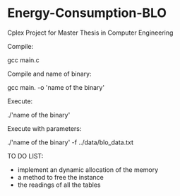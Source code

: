 # Energy-Consumption-BLO
Cplex Project for Master Thesis in Computer Engineering


Compile:

gcc main.c

Compile and name of binary:

gcc main. -o 'name of the binary'

Execute:

./'name of the binary'

Execute with parameters:

./'name of the binary' -f ../data/blo_data.txt

TO DO LIST:

- implement an dynamic allocation of the memory
- a method to free the instance
- the readings of all the tables


